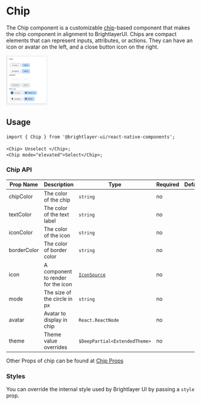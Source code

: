 # Chip

The Chip component is a customizable [chip](https://callstack.github.io/react-native-paper/docs/components/Chip/)-based component that makes the chip component in alignment to BrightlayerUI. Chips are compact elements that can represent inputs, attributes, or actions. They can have an icon or avatar on the left, and a close button icon on the right.

<img width="110" alt="Chipcomponent" src="./images/chip.png">

## Usage

```tsx
import { Chip } from '@brightlayer-ui/react-native-components';

<Chip> Unselect </Chip>;
<Chip mode="elevated">Select</Chip>;
```

### Chip API

| Prop Name   | Description                        | Type                          | Required | Default |
| ----------- | ---------------------------------- | ----------------------------- | -------- | ------- |
| chipColor   | The color of the chip              | `string`                      | no       |         |
| textColor   | The color of the text label        | `string`                      | no       |         |
| iconColor   | The color of the icon              | `string`                      | no       |         |
| borderColor | The color of border color          | `string`                      | no       |         |
| icon        | A component to render for the icon | [`IconSource`](./Icons.md)    | no       |         |
| mode        | The size of the circle in px       | `string`                      | no       |         |
| avatar      | Avatar to display in chip          | `React.ReactNode`             | no       |         |
| theme       | Theme value overrides              | `$DeepPartial<ExtendedTheme>` | no       |         |

Other Props of chip can be found at [Chip Props](https://callstack.github.io/react-native-paper/docs/components/Chip/)

### Styles

You can override the internal style used by Brightlayer UI by passing a `style` prop.
